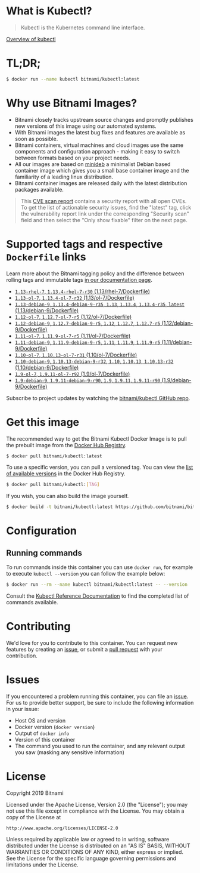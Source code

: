 
# What is Kubectl?

> Kubectl is the Kubernetes command line interface.

[Overview of kubectl](https://kubernetes.io/docs/reference/kubectl/overview/)

# TL;DR;

```bash
$ docker run --name kubectl bitnami/kubectl:latest
```

# Why use Bitnami Images?

* Bitnami closely tracks upstream source changes and promptly publishes new versions of this image using our automated systems.
* With Bitnami images the latest bug fixes and features are available as soon as possible.
* Bitnami containers, virtual machines and cloud images use the same components and configuration approach - making it easy to switch between formats based on your project needs.
* All our images are based on [minideb](https://github.com/bitnami/minideb) a minimalist Debian based container image which gives you a small base container image and the familiarity of a leading linux distribution.
* Bitnami container images are released daily with the latest distribution packages available.


> This [CVE scan report](https://quay.io/repository/bitnami/kubectl?tab=tags) contains a security report with all open CVEs. To get the list of actionable security issues, find the "latest" tag, click the vulnerability report link under the corresponding "Security scan" field and then select the "Only show fixable" filter on the next page.

# Supported tags and respective `Dockerfile` links

Learn more about the Bitnami tagging policy and the difference between rolling tags and immutable tags [in our documentation page](https://docs.bitnami.com/containers/how-to/understand-rolling-tags-containers/).


* [`1.13-rhel-7`, `1.13.4-rhel-7-r30` (1.13/rhel-7/Dockerfile)](https://github.com/bitnami/bitnami-docker-kubectl/blob/1.13.4-rhel-7-r30/1.13/rhel-7/Dockerfile)
* [`1.13-ol-7`, `1.13.4-ol-7-r32` (1.13/ol-7/Dockerfile)](https://github.com/bitnami/bitnami-docker-kubectl/blob/1.13.4-ol-7-r32/1.13/ol-7/Dockerfile)
* [`1.13-debian-9`, `1.13.4-debian-9-r35`, `1.13`, `1.13.4`, `1.13.4-r35`, `latest` (1.13/debian-9/Dockerfile)](https://github.com/bitnami/bitnami-docker-kubectl/blob/1.13.4-debian-9-r35/1.13/debian-9/Dockerfile)
* [`1.12-ol-7`, `1.12.7-ol-7-r5` (1.12/ol-7/Dockerfile)](https://github.com/bitnami/bitnami-docker-kubectl/blob/1.12.7-ol-7-r5/1.12/ol-7/Dockerfile)
* [`1.12-debian-9`, `1.12.7-debian-9-r5`, `1.12`, `1.12.7`, `1.12.7-r5` (1.12/debian-9/Dockerfile)](https://github.com/bitnami/bitnami-docker-kubectl/blob/1.12.7-debian-9-r5/1.12/debian-9/Dockerfile)
* [`1.11-ol-7`, `1.11.9-ol-7-r5` (1.11/ol-7/Dockerfile)](https://github.com/bitnami/bitnami-docker-kubectl/blob/1.11.9-ol-7-r5/1.11/ol-7/Dockerfile)
* [`1.11-debian-9`, `1.11.9-debian-9-r5`, `1.11`, `1.11.9`, `1.11.9-r5` (1.11/debian-9/Dockerfile)](https://github.com/bitnami/bitnami-docker-kubectl/blob/1.11.9-debian-9-r5/1.11/debian-9/Dockerfile)
* [`1.10-ol-7`, `1.10.13-ol-7-r31` (1.10/ol-7/Dockerfile)](https://github.com/bitnami/bitnami-docker-kubectl/blob/1.10.13-ol-7-r31/1.10/ol-7/Dockerfile)
* [`1.10-debian-9`, `1.10.13-debian-9-r32`, `1.10`, `1.10.13`, `1.10.13-r32` (1.10/debian-9/Dockerfile)](https://github.com/bitnami/bitnami-docker-kubectl/blob/1.10.13-debian-9-r32/1.10/debian-9/Dockerfile)
* [`1.9-ol-7`, `1.9.11-ol-7-r92` (1.9/ol-7/Dockerfile)](https://github.com/bitnami/bitnami-docker-kubectl/blob/1.9.11-ol-7-r92/1.9/ol-7/Dockerfile)
* [`1.9-debian-9`, `1.9.11-debian-9-r90`, `1.9`, `1.9.11`, `1.9.11-r90` (1.9/debian-9/Dockerfile)](https://github.com/bitnami/bitnami-docker-kubectl/blob/1.9.11-debian-9-r90/1.9/debian-9/Dockerfile)

Subscribe to project updates by watching the [bitnami/kubectl GitHub repo](https://github.com/bitnami/bitnami-docker-kubectl).

# Get this image

The recommended way to get the Bitnami Kubectl Docker Image is to pull the prebuilt image from the [Docker Hub Registry](https://hub.docker.com/r/bitnami/kubectl).

```bash
$ docker pull bitnami/kubectl:latest
```

To use a specific version, you can pull a versioned tag. You can view the [list of available versions](https://hub.docker.com/r/bitnami/kubectl/tags/) in the Docker Hub Registry.

```bash
$ docker pull bitnami/kubectl:[TAG]
```

If you wish, you can also build the image yourself.

```bash
$ docker build -t bitnami/kubectl:latest https://github.com/bitnami/bitnami-docker-kubectl.git
```

# Configuration

## Running commands

To run commands inside this container you can use `docker run`, for example to execute `kubectl --version` you can follow the example below:

```bash
$ docker run --rm --name kubectl bitnami/kubectl:latest -- --version
```

Consult the [Kubectl Reference Documentation](https://kubernetes.io/docs/reference/generated/kubectl/kubectl-commands) to find the completed list of commands available.

# Contributing

We'd love for you to contribute to this container. You can request new features by creating an [issue](https://github.com/bitnami/bitnami-docker-kubectl/issues), or submit a [pull request](https://github.com/bitnami/bitnami-docker-kubectl/pulls) with your contribution.

# Issues

If you encountered a problem running this container, you can file an [issue](https://github.com/bitnami/bitnami-docker-kubectl/issues). For us to provide better support, be sure to include the following information in your issue:

- Host OS and version
- Docker version (`docker version`)
- Output of `docker info`
- Version of this container
- The command you used to run the container, and any relevant output you saw (masking any sensitive information)

# License

Copyright 2019 Bitnami

Licensed under the Apache License, Version 2.0 (the "License");
you may not use this file except in compliance with the License.
You may obtain a copy of the License at

    http://www.apache.org/licenses/LICENSE-2.0

Unless required by applicable law or agreed to in writing, software
distributed under the License is distributed on an "AS IS" BASIS,
WITHOUT WARRANTIES OR CONDITIONS OF ANY KIND, either express or implied.
See the License for the specific language governing permissions and
limitations under the License.
